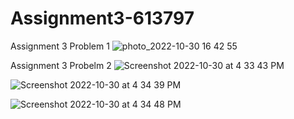 # Assignment3-613797
Assignment 3 Problem 1
![photo_2022-10-30 16 42 55](https://user-images.githubusercontent.com/47206628/198902902-6284fb5f-ee39-478e-8eac-2a7178a8ef2a.jpeg)



Assignment 3 Probelm 2
![Screenshot 2022-10-30 at 4 33 43 PM](https://user-images.githubusercontent.com/47206628/198902923-c593bc02-8238-4db3-8bf5-0594519b44c7.png)

![Screenshot 2022-10-30 at 4 34 39 PM](https://user-images.githubusercontent.com/47206628/198902926-086b50cb-13f3-4ceb-8aaa-f40b46d3dd9c.png)

![Screenshot 2022-10-30 at 4 34 48 PM](https://user-images.githubusercontent.com/47206628/198902928-7e93ba66-cae4-4871-9098-5d11c629a9ec.png)

